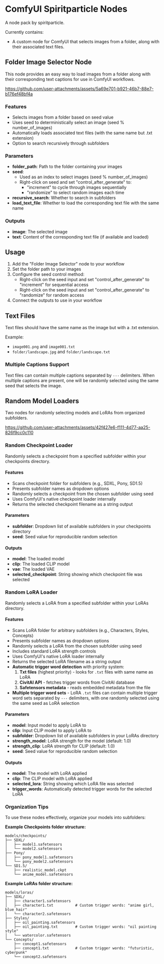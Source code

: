# ComfyUI Spiritparticle Nodes

A node pack by spiritparticle.

Currently contains:
- A custom node for ComfyUI that selects images from a folder, along with their associated text files.

## Folder Image Selector Node

This node provides an easy way to load images from a folder along with their corresponding text captions for use in ComfyUI workflows.

https://github.com/user-attachments/assets/5a69e701-b921-46b7-88e7-b176ef48bf4a

### Features

- Selects images from a folder based on seed value
- Uses seed to deterministically select an image (seed % number_of_images)
- Automatically loads associated text files (with the same name but .txt extension)
- Option to search recursively through subfolders

### Parameters

- **folder_path**: Path to the folder containing your images
- **seed**: 
  - Used as an index to select images (seed % number_of_images)
  - Right-click on seed and set "control_after_generate" to:
    - "increment" to cycle through images sequentially
    - "randomize" to select random images each time
- **recursive_search**: Whether to search in subfolders
- **load_text_file**: Whether to load the corresponding text file with the same name

### Outputs

- **image**: The selected image
- **text**: Content of the corresponding text file (if available and loaded)

## Usage

1. Add the "Folder Image Selector" node to your workflow
2. Set the folder path to your images
3. Configure the seed control method:
   - Right-click on the seed input and set "control_after_generate" to "increment" for sequential access
   - Right-click on the seed input and set "control_after_generate" to "randomize" for random access
4. Connect the outputs to use in your workflow

## Text Files

Text files should have the same name as the image but with a .txt extension.

Example:
- `image001.png` and `image001.txt`
- `folder/landscape.jpg` and `folder/landscape.txt`

### Multiple Captions Support

Text files can contain multiple captions separated by `---` delimiters. When multiple captions are present, one will be randomly selected using the same seed that selects the image.

## Random Model Loaders

Two nodes for randomly selecting models and LoRAs from organized subfolders.

https://github.com/user-attachments/assets/42f427e6-f111-4d77-aa25-826f9cc0c110

### Random Checkpoint Loader

Randomly selects a checkpoint from a specified subfolder within your checkpoints directory.

#### Features
- Scans checkpoint folder for subfolders (e.g., SDXL, Pony, SD1.5)
- Presents subfolder names as dropdown options
- Randomly selects a checkpoint from the chosen subfolder using seed
- Uses ComfyUI's native checkpoint loader internally
- Returns the selected checkpoint filename as a string output

#### Parameters
- **subfolder**: Dropdown list of available subfolders in your checkpoints directory
- **seed**: Seed value for reproducible random selection

#### Outputs
- **model**: The loaded model
- **clip**: The loaded CLIP model
- **vae**: The loaded VAE
- **selected_checkpoint**: String showing which checkpoint file was selected

### Random LoRA Loader

Randomly selects a LoRA from a specified subfolder within your LoRAs directory.

#### Features
- Scans LoRA folder for arbitrary subfolders (e.g., Characters, Styles, Concepts)
- Presents subfolder names as dropdown options
- Randomly selects a LoRA from the chosen subfolder using seed
- Includes standard LoRA strength controls
- Uses ComfyUI's native LoRA loader internally
- Returns the selected LoRA filename as a string output
- **Automatic trigger word detection** with priority system:
  1. **Txt files** (highest priority) - looks for `.txt` files with same name as LoRA
  2. **CivitAI API** - fetches trigger words from CivitAI database
  3. **Safetensors metadata** - reads embedded metadata from the file
- **Multiple trigger word sets** - LoRA `.txt` files can contain multiple trigger word sets separated by `---` delimiters, with one randomly selected using the same seed as LoRA selection

#### Parameters
- **model**: Input model to apply LoRA to
- **clip**: Input CLIP model to apply LoRA to
- **subfolder**: Dropdown list of available subfolders in your LoRAs directory
- **strength_model**: LoRA strength for the model (default: 1.0)
- **strength_clip**: LoRA strength for CLIP (default: 1.0)
- **seed**: Seed value for reproducible random selection

#### Outputs
- **model**: The model with LoRA applied
- **clip**: The CLIP model with LoRA applied
- **selected_lora**: String showing which LoRA file was selected
- **trigger_words**: Automatically detected trigger words for the selected LoRA

### Organization Tips

To use these nodes effectively, organize your models into subfolders:

**Example Checkpoints folder structure:**
```
models/checkpoints/
├── SDXL/
│   ├── model1.safetensors
│   └── model2.safetensors
├── Pony/
│   ├── pony_model1.safetensors
│   └── pony_model2.safetensors
└── SD1.5/
    ├── realistic_model.ckpt
    └── anime_model.safetensors
```

**Example LoRAs folder structure:**
```
models/loras/
├── SDXL/
│   ├── character1.safetensors
│   ├── character1.txt          # Custom trigger words: "anime girl, blue hair"
│   └── character2.safetensors
├── Styles/
│   ├── oil_painting.safetensors
│   ├── oil_painting.txt        # Custom trigger words: "oil painting style"
│   └── watercolor.safetensors
└── Concepts/
    ├── concept1.safetensors
    ├── concept1.txt            # Custom trigger words: "futuristic, cyberpunk"
    └── concept2.safetensors
```
